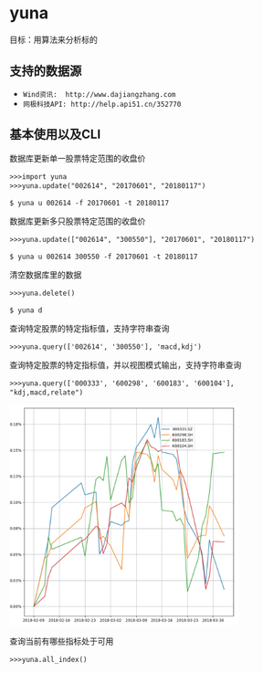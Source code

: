 # yuna
目标：用算法来分析标的

支持的数据源
-----------------

- `Wind资讯:  http://www.dajiangzhang.com`
- `网极科技API: http://help.api51.cn/352770`


基本使用以及CLI
----------


数据库更新单一股票特定范围的收盘价
```
>>>import yuna
>>>yuna.update("002614", "20170601", "20180117")
```
```
$ yuna u 002614 -f 20170601 -t 20180117
```

数据库更新多只股票特定范围的收盘价
```
>>>yuna.update(["002614", "300550"], "20170601", "20180117")
```
```
$ yuna u 002614 300550 -f 20170601 -t 20180117
```

清空数据库里的数据
```
>>>yuna.delete()
```
```
$ yuna d
```

查询特定股票的特定指标值，支持字符串查询
```
>>>yuna.query(['002614', '300550'], 'macd,kdj')
```

查询特定股票的特定指标值，并以视图模式输出，支持字符串查询
```
>>>yuna.query(['000333', '600298', '600183', '600104'], "kdj,macd,relate")

```
<img src="01.png" width="400">

查询当前有哪些指标处于可用
```
>>>yuna.all_index()
```
